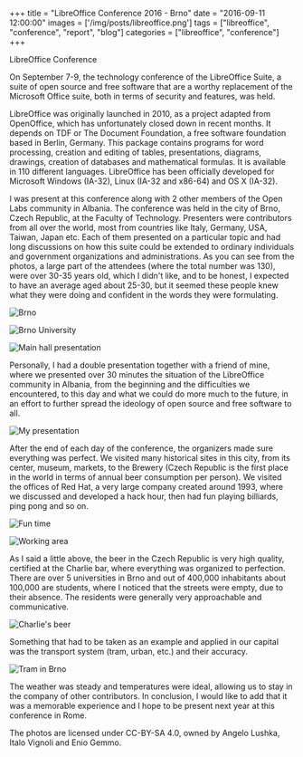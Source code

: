 +++
title = "LibreOffice Conference 2016 - Brno"
date = "2016-09-11 12:00:00"
images = ['/img/posts/libreoffice.png']
tags = ["libreoffice", "conference", "report", "blog"]
categories = ["libreoffice", "conference"]
+++

LibreOffice Conference

On September 7-9, the technology conference of the LibreOffice Suite, a suite of open source and free software that are a worthy replacement of the Microsoft Office suite, both in terms of security and features, was held.

LibreOffice was originally launched in 2010, as a project adapted from OpenOffice, which has unfortunately closed down in recent months. It depends on TDF or The Document Foundation, a free software foundation based in Berlin, Germany. This package contains programs for word processing, creation and editing of tables, presentations, diagrams, drawings, creation of databases and mathematical formulas. It is available in 110 different languages. LibreOffice has been officially developed for Microsoft Windows (IA-32), Linux (IA-32 and x86-64) and OS X (IA-32).

I was present at this conference along with 2 other members of the Open Labs community in Albania. The conference was held in the city of Brno, Czech Republic, at the Faculty of Technology. Presenters were contributors from all over the world, most from countries like Italy, Germany, USA, Taiwan, Japan etc. Each of them presented on a particular topic and had long discussions on how this suite could be extended to ordinary individuals and government organizations and administrations. As you can see from the photos, a large part of the attendees (where the total number was 130), were over 30-35 years old, which I didn't like, and to be honest, I expected to have an average aged about 25-30, but it seemed these people knew what they were doing and confident in the words they were formulating.

![Brno](/img/posts/libocon2016-brno-1.jpg)

![Brno University](/img/posts/libocon2016-brno-2.jpg)

![Main hall presentation](/img/posts/libocon2016-brno-3.jpg)

Personally, I had a double presentation together with a friend of mine, where we presented over 30 minutes the situation of the LibreOffice community in Albania, from the beginning and the difficulties we encountered, to this day and what we could do more much to the future, in an effort to further spread the ideology of open source and free software to all.

![My presentation](/img/posts/libocon2016-presentation.jpg)

After the end of each day of the conference, the organizers made sure everything was perfect. We visited many historical sites in this city, from its center, museum, markets, to the Brewery (Czech Republic is the first place in the world in terms of annual beer consumption per person). We visited the offices of Red Hat, a very large company created around 1993, where we discussed and developed a hack hour, then had fun playing billiards, ping pong and so on.

![Fun time](/img/posts/libocon2016-billiards.jpg)

![Working area](/img/posts/libocon2016-working.jpg)

As I said a little above, the beer in the Czech Republic is very high quality, certified at the Charlie bar, where everything was organized to perfection. There are over 5 universities in Brno and out of 400,000 inhabitants about 100,000 are students, where I noticed that the streets were empty, due to their absence. The residents were generally very approachable and communicative. 

![Charlie's beer](/img/posts/libocon2016-beer.jpg)

Something that had to be taken as an example and applied in our capital was the transport system (tram, urban, etc.) and their accuracy.

![Tram in Brno](/img/posts/libocon2016-brno-tram.jpg)

The weather was steady and temperatures were ideal, allowing us to stay in the company of other contributors. In conclusion, I would like to add that it was a memorable experience and I hope to be present next year at this conference in Rome.

The photos are licensed under CC-BY-SA 4.0, owned by Angelo Lushka, Italo Vignoli and Enio Gemmo.
